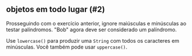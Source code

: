 ## objetos em todo lugar (#2)

Prosseguindo com o exercício anterior, ignore maiúsculas e minúsculas ao testar palíndromos. "Bob" agora deve ser considerado um palíndromo.

<div class="hint">

Use `lowercase()` para produzir uma `String` com todos os caracteres em minúsculas. Você também pode usar `uppercase()`.

</div>